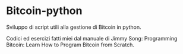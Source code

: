 # Bitcoin-python
Sviluppo di script utili alla gestione di Bitcoin in python. 

Codici ed esercizi fatti miei dal manuale di Jimmy Song: Programming Bitcoin: Learn How to Program Bitcoin from Scratch. 


